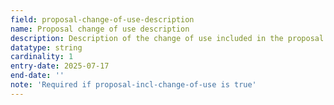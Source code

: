 ```yaml
---
field: proposal-change-of-use-description
name: Proposal change of use description
description: Description of the change of use included in the proposal
datatype: string
cardinality: 1
entry-date: 2025-07-17
end-date: ''
note: 'Required if proposal-incl-change-of-use is true'
---
```

